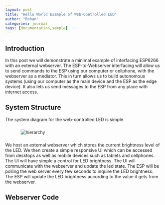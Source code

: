 ```yaml
---
layout: post
title: "Hello World Example of Web-Controlled LED"
author: "Rohan"
categories: journal
tags: [documentation,sample]
---
```


<style>
.boxed { border: 2px solid green;}
</style>

## Introduction

In this post we will demonstrate a minimal example of interfacing ESP8266 with an external webserver. The
ESP-to-Webserver interfacing will allow us to send commands to the ESP using our computer or cellphone, with the
webserver as a mediator. This in turn allows us to build autonomous systems (using our computer as the main device and
the ESP as the edge device). It also lets us send messages to the ESP from any place with internet access.

## System Structure

The system diagram for the web-controlled LED is simple. 

<figure>
    <img src="{{site.url}}/assets/img/webserver_led.png" alt='hierarchy' style='margin: 10px;'>
    <figcaption></figcaption>
</figure>

We host an external webserver which stores the current brightness level of the LED. We
then create a simple responsive UI which can be accessed from desktops as well as mobile devices such as tablets and
cellphones. The UI will have simple a control for LED brightness. The UI will communicate with the webserver and update
the led state. The ESP will be polling the web server every few seconds to inquire the LED brightness. The ESP will
update the LED brightness according to the value it gets from the webserver.  

## Webserver Code








